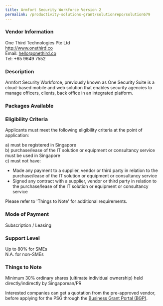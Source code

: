 ```yaml
---
title: Armfort Security Workforce Version 2
permalink: /productivity-solutions-grant/solutionrepo/solution679
---
```


### Vendor Information
One Third Technologies Pte Ltd<br>http://www.onethird.co<br>Email: hello@onethird.co<br>Tel: +65 9649 7552

### Description

Armfort Security Workforce, previously known as One Security Suite is a cloud-based mobile and web solution that enables security agencies to manage officers, clients, back office in an integrated platform.

### Packages Available


### Eligibility Criteria

Applicants must meet the following eligibility criteria at the point of application:

a) must be registered in Singapore <br>
b) purchase/lease of the IT solution or equipment or consultancy service must be used in Singapore <br>
c) must not have:
- Made any payment to a supplier, vendor or third party in relation to the purchase/lease of the IT solution or equipment or consultancy service
- Signed any contract with a supplier, vendor or third party in relation to the purchase/lease of the IT solution or equipment or consultancy service

Please refer to 'Things to Note' for additional requirements.

### Mode of Payment
Subscription / Leasing

### Support Level
Up to 80% for SMEs <br>
N.A. for non-SMEs

### Things to Note
Minimum 30% ordinary shares (ultimate individual ownership) held directly/indirectly by Singaporean/PR

Interested companies can get a quotation from the pre-approved vendor, before applying for the PSG through the <a target='_blank' href='https://www.businessgrants.gov.sg/'>Business Grant Portal (BGP)</a>.
